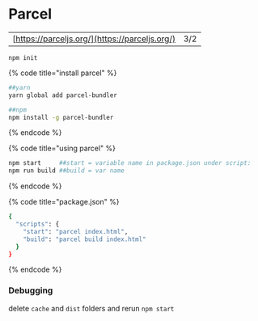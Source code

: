 # Parcel

|  |  |
| :--- | :--- |
| [https://parceljs.org/](https://parceljs.org/) | 3/2 |

```text
npm init
```

{% code title="install parcel" %}
```bash
##yarn
yarn global add parcel-bundler

##npm
npm install -g parcel-bundler
```
{% endcode %}

{% code title="using parcel" %}
```bash
npm start     ##start = variable name in package.json under script:
npm run build ##build = var name 
```
{% endcode %}

{% code title="package.json" %}
```bash
{
  "scripts": {
    "start": "parcel index.html",
    "build": "parcel build index.html"
  }
}
```
{% endcode %}

### Debugging

delete `cache` and `dist` folders and rerun `npm start`

